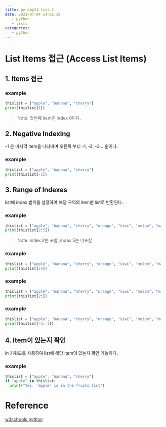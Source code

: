 ```yaml
---
title: py-day11-list-2
date: 2021-07-04 14:01:19
   - python 
   - lists
categories: 
   - python
---
```


# List Items 접근 (Access List Items)

## 1. Items 접근 
### example
``` python
thislist = ["apple", "banana", "cherry"]
print(thislist[1])
```
> Note: 첫번째 item은 index 0이다.

## 2. Negative Indexing
-1 은 마지막 item을 나타내며 오른쪽 부터 -1, -2, -3... 순이다.

### example
``` python
thislist = ["apple", "banana", "cherry"]
print(thislist[-1])
```

## 3. Range of Indexes
list에 index 범위를 설정하여 해당 구역의 item만 list로 반환된다.

### example
``` python
thislist = ["apple", "banana", "cherry", "orange", "kiwi", "melon", "mango"]
print(thislist[2:5])
```
> Note: index 2는 포함, index 5는 미포함

### example
``` python
thislist = ["apple", "banana", "cherry", "orange", "kiwi", "melon", "mango"]
print(thislist[:4])
```

### example
``` python
thislist = ["apple", "banana", "cherry", "orange", "kiwi", "melon", "mango"]
print(thislist[2:])
```

### example
``` python
thislist = ["apple", "banana", "cherry", "orange", "kiwi", "melon", "mango"]
print(thislist[-4:-1])
```

## 4. Item이 있는지 확인
in 키워드를 사용하여 list에 해당 item이 있는지 확인 가능하다.

### example
``` python
thislist = ["apple", "banana", "cherry"]
if "apple" in thislist:
  print("Yes, 'apple' is in the fruits list")
```


# Reference
[w3schools python](https://www.w3schools.com/python)